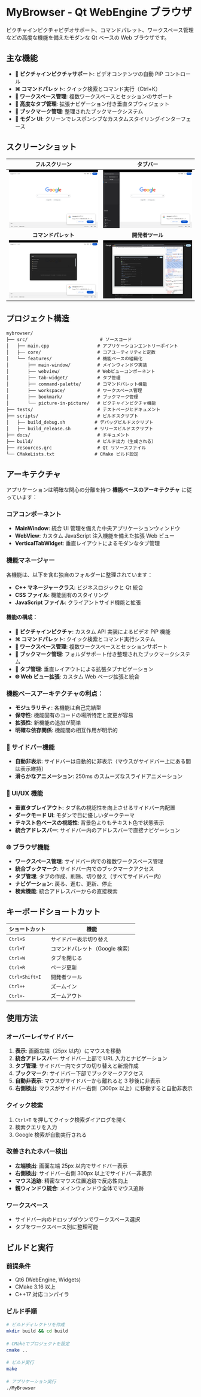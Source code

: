 # MyBrowser - Qt WebEngine ブラウザ

ピクチャインピクチャビデオサポート、コマンドパレット、ワークスペース管理などの高度な機能を備えたモダンな Qt ベースの Web ブラウザです。

## 主な機能

- **🎥 ピクチャインピクチャサポート**: ビデオコンテンツの自動 PiP コントロール
- **⌘ コマンドパレット**: クイック検索とコマンド実行（Ctrl+K）
- **📁 ワークスペース管理**: 複数ワークスペースとセッションのサポート
- **📑 高度なタブ管理**: 拡張ナビゲーション付き垂直タブウィジェット
- **🔖 ブックマーク管理**: 整理されたブックマークシステム
- **🎨 モダン UI**: クリーンでレスポンシブなカスタムスタイリングインターフェース

## スクリーンショット

|                   フルスクリーン                    |                    タブバー                    |
| :-------------------------------------------------: | :--------------------------------------------: |
|    ![フルスクリーン](docs/images/fullscreen.png)    |      ![タブバー](docs/images/tabbar.png)       |
|                **コマンドパレット**                 |                **開発者ツール**                |
| ![コマンドパレット](docs/images/commandpalette.png) | ![開発者ツール](docs/images/developertool.png) |


## プロジェクト構造

```
mybrowser/
├── src/                           # ソースコード
│   ├── main.cpp                  # アプリケーションエントリーポイント
│   ├── core/                     # コアユーティリティと定数
│   └── features/                 # 機能ベースの組織化
│       ├── main-window/          # メインウィンドウ実装
│       ├── webview/              # Webビューコンポーネント
│       ├── tab-widget/           # タブ管理
│       ├── command-palette/      # コマンドパレット機能
│       ├── workspace/            # ワークスペース管理
│       ├── bookmark/             # ブックマーク管理
│       └── picture-in-picture/   # ピクチャインピクチャ機能
├── tests/                        # テストページとドキュメント
├── scripts/                      # ビルドスクリプト
│   ├── build_debug.sh           # デバッグビルドスクリプト
│   ├── build_release.sh         # リリースビルドスクリプト
├── docs/                         # ドキュメント
├── build/                        # ビルド出力（生成される）
├── resources.qrc                 # Qt リソースファイル
└── CMakeLists.txt               # CMake ビルド設定
```

## アーキテクチャ

アプリケーションは明確な関心の分離を持つ **機能ベースのアーキテクチャ** に従っています：

### コアコンポーネント

- **MainWindow**: 統合 UI 管理を備えた中央アプリケーションウィンドウ
- **WebView**: カスタム JavaScript 注入機能を備えた拡張 Web ビュー
- **VerticalTabWidget**: 垂直レイアウトによるモダンなタブ管理

### 機能マネージャー

各機能は、以下を含む独自のフォルダーに整理されています：

- **C++ マネージャークラス**: ビジネスロジックと Qt 統合
- **CSS ファイル**: 機能固有のスタイリング
- **JavaScript ファイル**: クライアントサイド機能と拡張

#### 機能の構成：

- **🎥 ピクチャインピクチャ**: カスタム API 実装によるビデオ PiP 機能
- **⌘ コマンドパレット**: クイック検索とコマンド実行システム
- **📁 ワークスペース管理**: 複数ワークスペースとセッションサポート
- **🔖 ブックマーク管理**: フォルダサポート付き整理されたブックマークシステム
- **📑 タブ管理**: 垂直レイアウトによる拡張タブナビゲーション
- **🌐 Web ビュー拡張**: カスタム Web ページ拡張と統合

### 機能ベースアーキテクチャの利点：

- **モジュラリティ**: 各機能は自己完結型
- **保守性**: 機能固有のコードの場所特定と変更が容易
- **拡張性**: 新機能の追加が簡単
- **明確な依存関係**: 機能間の相互作用が明示的

### 🎯 サイドバー機能

- **自動非表示**: サイドバーは自動的に非表示（マウスがサイドバー上にある間は表示維持）
- **滑らかなアニメーション**: 250ms のスムーズなスライドアニメーション

### 🔧 UI/UX 機能

- **垂直タブレイアウト**: タブ名の視認性を向上させるサイドバー内配置
- **ダークモード UI**: モダンで目に優しいダークテーマ
- **テキスト色ベースの視認性**: 背景色よりもテキスト色で状態表示
- **統合アドレスバー**: サイドバー内のアドレスバーで直接ナビゲーション

### 🌐 ブラウザ機能

- **ワークスペース管理**: サイドバー内での複数ワークスペース管理
- **統合ブックマーク**: サイドバー内でのブックマークアクセス
- **タブ管理**: タブの作成、削除、切り替え（すべてサイドバー内）
- **ナビゲーション**: 戻る、進む、更新、停止
- **検索機能**: 統合アドレスバーからの直接検索

## キーボードショートカット

| ショートカット | 機能                        |
| -------------- | --------------------------- |
| `Ctrl+S`       | サイドバー表示切り替え      |
| `Ctrl+T`       | コマンドパレット（Google 検索） |
| `Ctrl+W`       | タブを閉じる                |
| `Ctrl+R`       | ページ更新                  |
| `Ctrl+Shift+I` | 開発者ツール                |
| `Ctrl++`       | ズームイン                  |
| `Ctrl+-`       | ズームアウト                |

## 使用方法

### オーバーレイサイドバー

1. **表示**: 画面左端（25px 以内）にマウスを移動
2. **統合アドレスバー**: サイドバー上部で URL 入力とナビゲーション
3. **タブ管理**: サイドバー内でタブの切り替えと新規作成
4. **ブックマーク**: サイドバー下部でブックマークアクセス
5. **自動非表示**: マウスがサイドバーから離れると 3 秒後に非表示
6. **右側検出**: マウスがサイドバー右側（300px 以上）に移動すると自動非表示

### クイック検索

1. `Ctrl+T` を押してクイック検索ダイアログを開く
2. 検索クエリを入力
3. Google 検索が自動実行される

### 改善されたホバー検出

- **左端検出**: 画面左端 25px 以内でサイドバー表示
- **右側検出**: サイドバー右側 300px 以上でサイドバー非表示
- **マウス追跡**: 精密なマウス位置追跡で反応性向上
- **親ウィンドウ統合**: メインウィンドウ全体でマウス追跡

### ワークスペース

- サイドバー内のドロップダウンでワークスペース選択
- タブをワークスペース別に整理可能

## ビルドと実行

### 前提条件

- Qt6 (WebEngine, Widgets)
- CMake 3.16 以上
- C++17 対応コンパイラ

### ビルド手順

```bash
# ビルドディレクトリを作成
mkdir build && cd build

# CMakeでプロジェクトを設定
cmake ..

# ビルド実行
make

# アプリケーション実行
./MyBrowser
```
